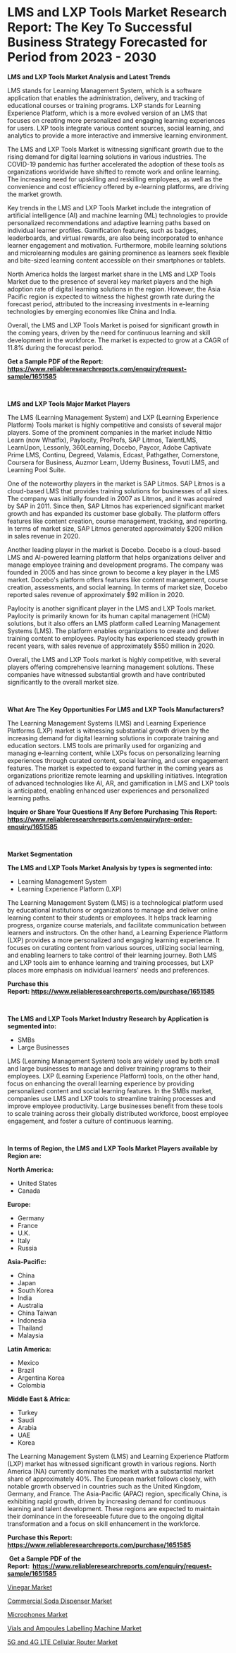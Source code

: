 <p><h1>LMS and LXP Tools Market Research Report: The Key To Successful Business Strategy Forecasted for Period from 2023 - 2030</h1></p><p><strong>LMS and LXP Tools Market Analysis and Latest Trends</strong></p>
<p><p>LMS stands for Learning Management System, which is a software application that enables the administration, delivery, and tracking of educational courses or training programs. LXP stands for Learning Experience Platform, which is a more evolved version of an LMS that focuses on creating more personalized and engaging learning experiences for users. LXP tools integrate various content sources, social learning, and analytics to provide a more interactive and immersive learning environment.</p><p>The LMS and LXP Tools Market is witnessing significant growth due to the rising demand for digital learning solutions in various industries. The COVID-19 pandemic has further accelerated the adoption of these tools as organizations worldwide have shifted to remote work and online learning. The increasing need for upskilling and reskilling employees, as well as the convenience and cost efficiency offered by e-learning platforms, are driving the market growth.</p><p>Key trends in the LMS and LXP Tools Market include the integration of artificial intelligence (AI) and machine learning (ML) technologies to provide personalized recommendations and adaptive learning paths based on individual learner profiles. Gamification features, such as badges, leaderboards, and virtual rewards, are also being incorporated to enhance learner engagement and motivation. Furthermore, mobile learning solutions and microlearning modules are gaining prominence as learners seek flexible and bite-sized learning content accessible on their smartphones or tablets.</p><p>North America holds the largest market share in the LMS and LXP Tools Market due to the presence of several key market players and the high adoption rate of digital learning solutions in the region. However, the Asia Pacific region is expected to witness the highest growth rate during the forecast period, attributed to the increasing investments in e-learning technologies by emerging economies like China and India.</p><p>Overall, the LMS and LXP Tools Market is poised for significant growth in the coming years, driven by the need for continuous learning and skill development in the workforce. The market is expected to grow at a CAGR of 11.8% during the forecast period.</p></p>
<p><strong>Get a Sample PDF of the Report:&nbsp; <a href="https://www.reliableresearchreports.com/enquiry/request-sample/1651585">https://www.reliableresearchreports.com/enquiry/request-sample/1651585</a></strong></p>
<p>&nbsp;</p>
<p><strong>LMS and LXP Tools Major Market Players</strong></p>
<p><p>The LMS (Learning Management System) and LXP (Learning Experience Platform) Tools market is highly competitive and consists of several major players. Some of the prominent companies in the market include Nittio Learn (now Whatfix), Paylocity, ProProfs, SAP Litmos, TalentLMS, LearnUpon, Lessonly, 360Learning, Docebo, Paycor, Adobe Captivate Prime LMS, Continu, Degreed, Valamis, Edcast, Pathgather, Cornerstone, Coursera for Business, Auzmor Learn, Udemy Business, Tovuti LMS, and Learning Pool Suite.</p><p>One of the noteworthy players in the market is SAP Litmos. SAP Litmos is a cloud-based LMS that provides training solutions for businesses of all sizes. The company was initially founded in 2007 as Litmos, and it was acquired by SAP in 2011. Since then, SAP Litmos has experienced significant market growth and has expanded its customer base globally. The platform offers features like content creation, course management, tracking, and reporting. In terms of market size, SAP Litmos generated approximately $200 million in sales revenue in 2020.</p><p>Another leading player in the market is Docebo. Docebo is a cloud-based LMS and AI-powered learning platform that helps organizations deliver and manage employee training and development programs. The company was founded in 2005 and has since grown to become a key player in the LMS market. Docebo's platform offers features like content management, course creation, assessments, and social learning. In terms of market size, Docebo reported sales revenue of approximately $92 million in 2020.</p><p>Paylocity is another significant player in the LMS and LXP Tools market. Paylocity is primarily known for its human capital management (HCM) solutions, but it also offers an LMS platform called Learning Management Systems (LMS). The platform enables organizations to create and deliver training content to employees. Paylocity has experienced steady growth in recent years, with sales revenue of approximately $550 million in 2020.</p><p>Overall, the LMS and LXP Tools market is highly competitive, with several players offering comprehensive learning management solutions. These companies have witnessed substantial growth and have contributed significantly to the overall market size.</p></p>
<p>&nbsp;</p>
<p><strong>What Are The Key Opportunities For LMS and LXP Tools Manufacturers?</strong></p>
<p><p>The Learning Management Systems (LMS) and Learning Experience Platforms (LXP) market is witnessing substantial growth driven by the increasing demand for digital learning solutions in corporate training and education sectors. LMS tools are primarily used for organizing and managing e-learning content, while LXPs focus on personalizing learning experiences through curated content, social learning, and user engagement features. The market is expected to expand further in the coming years as organizations prioritize remote learning and upskilling initiatives. Integration of advanced technologies like AI, AR, and gamification in LMS and LXP tools is anticipated, enabling enhanced user experiences and personalized learning paths.</p></p>
<p><strong>Inquire or Share Your Questions If Any Before Purchasing This Report: <a href="https://www.reliableresearchreports.com/enquiry/pre-order-enquiry/1651585">https://www.reliableresearchreports.com/enquiry/pre-order-enquiry/1651585</a></strong></p>
<p>&nbsp;</p>
<p><strong>Market Segmentation</strong></p>
<p><strong>The LMS and LXP Tools Market Analysis by types is segmented into:</strong></p>
<p><ul><li>Learning Management System</li><li>Learning Experience Platform (LXP)</li></ul></p>
<p><p>The Learning Management System (LMS) is a technological platform used by educational institutions or organizations to manage and deliver online learning content to their students or employees. It helps track learning progress, organize course materials, and facilitate communication between learners and instructors. On the other hand, a Learning Experience Platform (LXP) provides a more personalized and engaging learning experience. It focuses on curating content from various sources, utilizing social learning, and enabling learners to take control of their learning journey. Both LMS and LXP tools aim to enhance learning and training processes, but LXP places more emphasis on individual learners' needs and preferences.</p></p>
<p><strong>Purchase this Report:&nbsp;<a href="https://www.reliableresearchreports.com/purchase/1651585">https://www.reliableresearchreports.com/purchase/1651585</a></strong></p>
<p>&nbsp;</p>
<p><strong>The LMS and LXP Tools Market Industry Research by Application is segmented into:</strong></p>
<p><ul><li>SMBs</li><li>Large Businesses</li></ul></p>
<p><p>LMS (Learning Management System) tools are widely used by both small and large businesses to manage and deliver training programs to their employees. LXP (Learning Experience Platform) tools, on the other hand, focus on enhancing the overall learning experience by providing personalized content and social learning features. In the SMBs market, companies use LMS and LXP tools to streamline training processes and improve employee productivity. Large businesses benefit from these tools to scale training across their globally distributed workforce, boost employee engagement, and foster a culture of continuous learning.</p></p>
<p>&nbsp;</p>
<p><strong>In terms of Region, the LMS and LXP Tools Market Players available by Region are:</strong></p>
<p>
    <p> <strong> North America: </strong>
        <ul>
            <li>United States</li>
            <li>Canada</li>
        </ul>
        </p> 
    <p> <strong> Europe: </strong>
        <ul>
            <li>Germany</li>
            <li>France</li>
            <li>U.K.</li>
            <li>Italy</li>
            <li>Russia</li>
        </ul>
        </p> 
    <p> <strong> Asia-Pacific: </strong>
        <ul>
            <li>China</li>
            <li>Japan</li>
            <li>South Korea</li>
            <li>India</li>
            <li>Australia</li>
            <li>China Taiwan</li>
            <li>Indonesia</li>
            <li>Thailand</li>
            <li>Malaysia</li>
        </ul>
        </p> 
    <p> <strong> Latin America: </strong>
        <ul>
            <li>Mexico</li>
            <li>Brazil</li>
            <li>Argentina Korea</li>
            <li>Colombia</li>
        </ul>
        </p> 
    <p> <strong> Middle East & Africa: </strong>
        <ul>
            <li>Turkey</li>
            <li>Saudi</li>
            <li>Arabia</li>
            <li>UAE</li>
            <li>Korea</li>
        </ul>
    </p>
    </p>
<p><p>The Learning Management System (LMS) and Learning Experience Platform (LXP) market has witnessed significant growth in various regions. North America (NA) currently dominates the market with a substantial market share of approximately 40%. The European market follows closely, with notable growth observed in countries such as the United Kingdom, Germany, and France. The Asia-Pacific (APAC) region, specifically China, is exhibiting rapid growth, driven by increasing demand for continuous learning and talent development. These regions are expected to maintain their dominance in the foreseeable future due to the ongoing digital transformation and a focus on skill enhancement in the workforce.</p></p>
<p><strong>Purchase this Report: <a href="https://www.reliableresearchreports.com/purchase/1651585">https://www.reliableresearchreports.com/purchase/1651585</a></strong></p>
<p>&nbsp;<strong>Get a Sample PDF of the Report:&nbsp;&nbsp;<a href="https://www.reliableresearchreports.com/enquiry/request-sample/1651585">https://www.reliableresearchreports.com/enquiry/request-sample/1651585</a></strong></p>
<p><strong></strong></p>
<p><p><a href="https://medium.com/@fifth.dress.cause/vinegar-market-size-growth-forecast-2023-2030-a52a5f7f8522">Vinegar Market</a></p><p><a href="https://www.linkedin.com/pulse/commercial-soda-dispenser-market-share-amp-new-trends-analysis-55dqe/">Commercial Soda Dispenser Market</a></p><p><a href="https://medium.com/@cleogerhold/microphones-market-size-growth-forecast-2023-2030-da565ca60f33">Microphones Market</a></p><p><a href="https://github.com/RichRobinson5/Market-Research-Report-List-1/blob/main/vials-and-ampoules-labelling-machine-market.md">Vials and Ampoules Labelling Machine Market</a></p><p><a href="https://github.com/JameTravis/Market-Research-Report-List-1/blob/main/5g-and-4g-lte-cellular-router-market.md">5G and 4G LTE Cellular Router Market</a></p></p>
